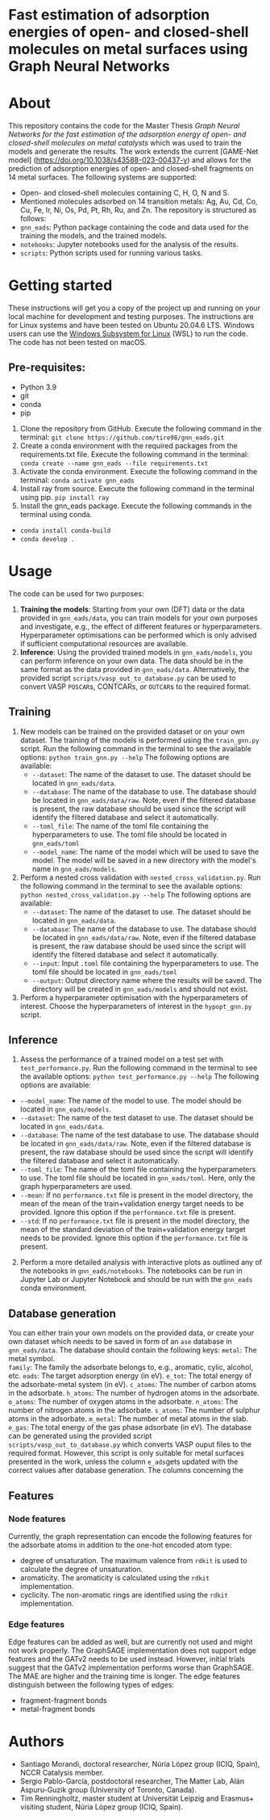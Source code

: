 # Fast estimation of adsorption energies of open- and closed-shell molecules on metal surfaces using Graph Neural Networks
# About
This repository contains the code for the Master Thesis *Graph Neural Networks for the fast estimation of the adsorption energy of open- and closed-shell molecules on metal catalysts* which was used to train the models and generate the results. The work extends the current [GAME-Net model] (https://doi.org/10.1038/s43588-023-00437-y) and allows for the prediction of adsorption energies of open- and closed-shell fragments on 14 metal surfaces. The following systems are supported:
- Open- and closed-shell molecules containing C, H, O, N and S.
- Mentioned molecules adsorbed on 14 transition metals: Ag, Au, Cd, Co, Cu, Fe, Ir, Ni, Os, Pd, Pt, Rh, Ru, and Zn.
 The repository is structured as follows:
- `gnn_eads`: Python package containing the code and data used for the training the models, and the trained models.
- `notebooks`: Jupyter notebooks used for the analysis of the results.
- `scripts`: Python scripts used for running various tasks.
# Getting started
These instructions will get you a copy of the project up and running on your local machine for development and testing purposes. The instructions are for Linux systems and have been tested on Ubuntu 20.04.6 LTS. Windows users can use the [Windows Subsystem for Linux](https://learn.microsoft.com/en-us/windows/wsl/install) (WSL) to run the code. The code has not been tested on macOS.

## Pre-requisites: 
- Python 3.9
- git 
- conda
- pip
1. Clone the repository from GitHub. Execute the following command in the terminal:
`git clone https://github.com/tire98/gnn_eads.git`
2. Create a conda environment with the required packages from the requirements.txt file. Execute the following command in the terminal:
`conda create --name gnn_eads --file requirements.txt`
3. Activate the conda environment. Execute the following command in the terminal:
`conda activate gnn_eads`
4. Install ray from source. Execute the following command in the terminal using pip.
`pip install ray`
5. Install the gnn_eads package. Execute the following commands in the terminal using conda.
- `conda install conda-build`
- `conda develop .`

# Usage
The code can be used for two purposes:
1. **Training the models**: Starting from your own (DFT) data or the data provided in `gnn_eads/data`, you can train models for your own purposes and investigate, e.g., the effect of different features or hyperparameters. Hyperparameter optimisations can be performed which is only advised if sufficient computational resources are available. 
2. **Inference**: Using the provided trained models in `gnn_eads/models`, you can perform inference on your own data. The data should be in the same format as the data provided in `gnn_eads/data`. Alternatively, the provided script `scripts/vasp_out_to_database.py` can be used to convert VASP `POSCAR`s, CONTCARs, or `OUTCAR`s to the required format.


## Training
1. New models can be trained on the provided dataset or on your own dataset. The training of  the models is performed using the `train_gnn.py` script.
    Run the following command in the terminal to see the available options:
    `python train_gnn.py --help`
    The following options are available:
    - `--dataset`: The name of the dataset to use. The dataset should be located in `gnn_eads/data`. 
    - `--database`: The name of the database to use. The database should be located in `gnn_eads/data/raw`. Note, even if the filtered database is present, the raw database should be used since the script will identify the filtered database and select it automatically.
    - `--toml_file`: The name of the toml file containing the hyperparameters to use. The toml file should be located in `gnn_eads/toml` 
    - `--model_name`: The name of the model which will be used to save the model. The model will be saved in a new directory with the model's name in `gnn_eads/models`.
2. Perform a nested cross validation with `nested_cross_validation.py`. 
    Run the following command in the terminal to see the available options:
    `python nested_cross_validation.py --help`
    The following options are available:
    - `--dataset`: The name of the dataset to use. The dataset should be located in `gnn_eads/data`. 
    - `--database`: The name of the database to use. The database should be located in `gnn_eads/data/raw`. Note, even if the filtered database is present, the raw database should be used since the script will identify the filtered database and select it automatically.
    - `--input`: Input `.toml` file containing the hyperparameters to use. The toml file should be located in `gnn_eads/toml`
    - `--output`: Output directory name where the results will be saved. The directory will be created in `gnn_eads/models` and should not exist.
3. Perform a hyperparameter optimisation with the hyperparameters of interest. Choose the hyperparameters of interest in the `hypopt_gnn.py` script.

## Inference
1. Assess the performance of a trained model on a test set with `test_performance.py`.
Run the following command in the terminal to see the available options:
`python test_performance.py --help`
The following options are available:
- `--model_name`: The name of the model to use. The model should be located in `gnn_eads/models`.
- `--dataset`: The name of the test dataset to use. The dataset should be located in `gnn_eads/data`.
- `--database`: The name of the test database to use. The database should be located in `gnn_eads/data/raw`. Note, even if the filtered database is present, the raw database should be used since the script will identify the filtered database and select it automatically.
- `--toml_file`: The name of the toml file containing the hyperparameters to use. The toml file should be located in `gnn_eads/toml`. Here, only the graph hyperparameters are used.
- `--mean`: If no `performance.txt` file is present in the model directory, the mean of the mean of the train+validation energy target needs to be provided. Ignore this option if the `performance.txt` file is present.
- `--std`: If no `performance.txt` file is present in the model directory, the mean of the standard deviation of the train+validation energy target needs to be provided. Ignore this option if the `performance.txt` file is present.

2. Perform a more detailed analysis with interactive plots as outlined any of the notebooks in `gnn_eads/notebooks`. The notebooks can be run in Jupyter Lab or Jupyter Notebook and should be run with the `gnn_eads` conda environment.


## Database generation
You can either train your own models on the provided data, or create your own dataset which needs to be saved in form of an `ase` database in `gnn_eads/data`. The database should contain the following keys:
`metal`: The metal symbol.	
`family`: The family the adsorbate belongs to, e.g., aromatic, cylic, alcohol, etc.
`eads`: The target adsorption energy (in eV).
`e_tot`: The total energy of the adsorbate-metal system (in eV).
`c_atoms`: The number of carbon atoms in the adsorbate.
`h_atoms`: The number of hydrogen atoms in the adsorbate.
`o_atoms`: The number of oxygen atoms in the adsorbate.
`n_atoms`: The number of nitrogen atoms in the adsorbate.
`s_atoms`: The number of sulphur atoms in the adsorbate.
`m_metal`: The number of metal atoms in the slab.
`e_gas`: The total energy of the gas phase adsorbate (in eV).
The database can be generated using the provided script `scripts/vasp_out_to_database.py` which converts VASP ouput files to the required format. However, this script is only suitable for metal surfaces presented in the work, unless the column `e_ads`gets updated with the correct values after database generation. 
The columns concerning the 

## Features
### Node features
Currently, the graph representation can encode the following features for the adsorbate atoms in addition to the one-hot encoded atom type:
- degree of unsaturation. The maximum valence from `rdkit` is used to calculate the degree of unsaturation.
- aromaticity. The aromaticity is calculated using the `rdkit` implementation.
- cyclicity. The non-aromatic rings are identified using the `rdkit` implementation.
### Edge features
Edge features can be added as well, but are currently not used and might not work properly. The GraphSAGE implementation does not support edge features and the GATv2 needs to be used instead. However, initial trials suggest that the GATv2 implementation performs worse than GraphSAGE. The MAE are higher and the training time is longer. The edge features distinguish between the following types of edges:
- fragment-fragment bonds
- metal-fragment bonds

# Authors 
- Santiago Morandi, doctoral researcher, Núria López group (ICIQ, Spain), NCCR Catalysis member.
- Sergio Pablo-García, postdoctoral researcher, The Matter Lab, Alán Aspuru-Guzik group (University of Toronto, Canada).
- Tim Renningholtz, master student at Universität Leipzig and Erasmus+ visiting student, Núria López group (ICIQ, Spain).
